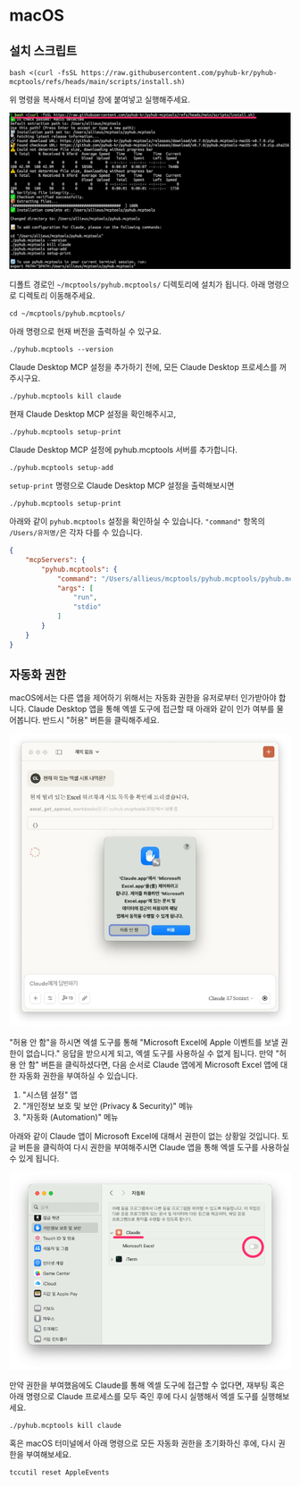 # macOS

## 설치 스크립트

```
bash <(curl -fsSL https://raw.githubusercontent.com/pyhub-kr/pyhub-mcptools/refs/heads/main/scripts/install.sh)
```

위 명령을 복사해서 터미널 창에 붙여넣고 실행해주세요.

![](./assets/install.png)

디폴트 경로인 `~/mcptools/pyhub.mcptools/` 디렉토리에 설치가 됩니다. 아래 명령으로 디렉토리 이동해주세요.

```
cd ~/mcptools/pyhub.mcptools/
```

아래 명령으로 현재 버전을 출력하실 수 있구요.

```
./pyhub.mcptools --version
```

Claude Desktop MCP 설정을 추가하기 전에, 모든 Claude Desktop 프로세스를 꺼주시구요.

```
./pyhub.mcptools kill claude
```

현재 Claude Desktop MCP 설정을 확인해주시고,

```
./pyhub.mcptools setup-print
```

Claude Desktop MCP 설정에 pyhub.mcptools 서버를 추가합니다.

```
./pyhub.mcptools setup-add
```

`setup-print` 명령으로 Claude Desktop MCP 설정을 출력해보시면

```
./pyhub.mcptools setup-print
```

아래와 같이 `pyhub.mcptools` 설정을 확인하실 수 있습니다. `"command"` 항목의 `/Users/유저명/`은
각자 다를 수 있습니다.

``` json
{
    "mcpServers": {
        "pyhub.mcptools": {
            "command": "/Users/allieus/mcptools/pyhub.mcptools/pyhub.mcptools",
            "args": [
                "run",
                "stdio"
            ]
        }
    }
}
```

## 자동화 권한

macOS에서는 다른 앱을 제어하기 위해서는 자동화 권한을 유저로부터 인가받아야 합니다.
Claude Desktop 앱을 통해 엑셀 도구에 접근할 때 아래와 같이 인가 여부를 물어봅니다.
반드시 "허용" 버튼을 클릭해주세요.

![](./assets/request-automation-permission.jpg)

"허용 안 함"을 하시면 엑셀 도구를 통해 "Microsoft Excel에 Apple 이벤트를 보낼 권한이 없습니다." 응답을 받으시게 되고,
엑셀 도구를 사용하실 수 없게 됩니다.
만약 "허용 안 함" 버튼을 클릭하셨다면, 다음 순서로 Claude 앱에게 Microsoft Excel 앱에 대한 자동화 권한을 부여하실 수 있습니다. 

1. "시스템 설정" 앱
2. "개인정보 보호 및 보안 (Privacy & Security)" 메뉴
3. "자동화 (Automation)" 메뉴

아래와 같이 Claude 앱이 Microsoft Excel에 대해서 권한이 없는 상황일 것입니다.
토글 버튼을 클릭하여 다시 권한을 부여해주시면 Claude 앱을 통해 엑셀 도구를 사용하실 수 있게 됩니다.

![](./assets/prefs-automation.png)

만약 권한을 부여했음에도 Claude를 통해 엑셀 도구에 접근할 수 없다면, 재부팅 혹은 아래 명령으로 Claude 프로세스를 모두 죽인 후에
다시 실행해서 엑셀 도구를 실행해보세요.

``` title="모든 Claude 프로세스 죽이기"
./pyhub.mcptools kill claude
```

혹은 macOS 터미널에서 아래 명령으로 모든 자동화 권한을 초기화하신 후에, 다시 권한을 부여해보세요.

``` title="자동화 권한 초기화 명령"
tccutil reset AppleEvents
```
